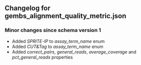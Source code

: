 ## Changelog for gembs_alignment_quality_metric.json

### Minor changes since schema version 1
* Added *SPRITE-IP* to *assay_term_name* enum
* Added *CUT&Tag* to *assay_term_name* enum
* Added *correct_pairs*, *general_reads*, *average_coverage* and *pct_general_reads* properties

